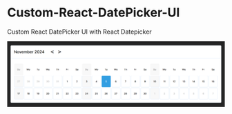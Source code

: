 # Custom-React-DatePicker-UI
Custom React DatePicker UI with React Datepicker

![Alt text](./Screenshot_1.png?raw=true "Custom React DatePicker UI")
